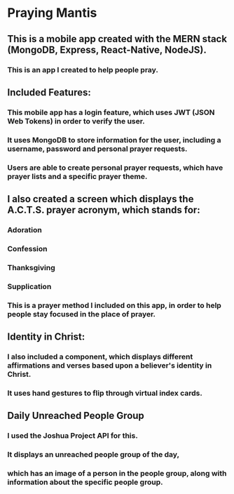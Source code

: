 # Praying Mantis
## This is a mobile app created with the MERN stack (MongoDB, Express, React-Native, NodeJS).
### This is an app I created to help people pray.

## Included Features:
### This mobile app has a login feature, which uses JWT (JSON Web Tokens) in order to verify the user.
### It uses MongoDB to store information for the user, including a username, password and personal prayer requests.
### Users are able to create personal prayer requests, which have prayer lists and a specific prayer theme.

## I also created a screen which displays the A.C.T.S. prayer acronym, which stands for:
### Adoration
### Confession
### Thanksgiving
### Supplication
### This is a prayer method I included on this app, in order to help people stay focused in the place of prayer.

## Identity in Christ:
### I also included a component, which displays different affirmations and verses based upon a believer's identity in Christ.
### It uses hand gestures to flip through virtual index cards.

## Daily Unreached People Group
### I used the Joshua Project API for this.
### It displays an unreached people group of the day,
### which has an image of a person in the people group, along with information about the specific people group.
